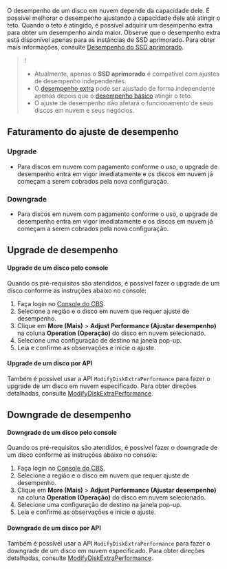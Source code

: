 
O desempenho de um disco em nuvem depende da capacidade dele. É possível melhorar o desempenho ajustando a capacidade dele até atingir o teto. Quando o teto é atingido, é possível adquirir um desempenho extra para obter um desempenho ainda maior. Observe que o desempenho extra está disponível apenas para as instâncias de SSD aprimorado. Para obter mais informações, consulte [Desempenho do SSD aprimorado](https://intl.cloud.tencent.com/document/product/362/39611).
>!
>- Atualmente, apenas o **SSD aprimorado** é compatível com ajustes de desempenho independentes.
>- O [desempenho extra](https://intl.cloud.tencent.com/document/product/362/39611#.E5.A2.9E.E5.BC.BA.E5.9E.8B-ssd-.E4.BA.91.E7.A1.AC.E7.9B.98.E9.A2.9D.E5.A4.96.E6.80.A7.E8.83.BD) pode ser ajustado de forma independente apenas depois que o [desempenho básico](https://intl.cloud.tencent.com/document/product/362/39611#.E5.A2.9E.E5.BC.BA.E5.9E.8B-ssd-.E4.BA.91.E7.A1.AC.E7.9B.98.E5.9F.BA.E5.87.86.E6.80.A7.E8.83.BD) atingir o teto.
>- O ajuste de desempenho não afetará o funcionamento de seus discos em nuvem e seus negócios.



## Faturamento do ajuste de desempenho

### Upgrade

- Para discos em nuvem com pagamento conforme o uso, o upgrade de desempenho entra em vigor imediatamente e os discos em nuvem já começam a serem cobrados pela nova configuração.

### Downgrade


- Para discos em nuvem com pagamento conforme o uso, o upgrade de desempenho entra em vigor imediatamente e os discos em nuvem já começam a serem cobrados pela nova configuração.

## Upgrade de desempenho

#### Upgrade de um disco pelo console
Quando os pré-requisitos são atendidos, é possível fazer o upgrade de um disco conforme as instruções abaixo no console: 

1. Faça login no [Console do CBS](https://console.cloud.tencent.com/cvm/cbs).
2. Selecione a região e o disco em nuvem que requer ajuste de desempenho.
3. Clique em **More (Mais)** > **Adjust Performance (Ajustar desempenho)** na coluna **Operation (Operação)** do disco em nuvem selecionado.
4. Selecione uma configuração de destino na janela pop-up.
5. Leia e confirme as observações e inicie o ajuste.

#### Upgrade de um disco por API
Também é possível usar a API `ModifyDiskExtraPerformance` para fazer o upgrade de um disco em nuvem especificado. Para obter direções detalhadas, consulte [ModifyDiskExtraPerformance](https://intl.cloud.tencent.com/document/product/362/40191).


## Downgrade de desempenho

#### Downgrade de um disco pelo console
Quando os pré-requisitos são atendidos, é possível fazer o downgrade de um disco conforme as instruções abaixo no console:

1. Faça login no [Console do CBS](https://console.cloud.tencent.com/cvm/cbs).
2. Selecione a região e o disco em nuvem que requer ajuste de desempenho.
3. Clique em **More (Mais)** > **Adjust Performance (Ajustar desempenho)** na coluna **Operation (Operação)** do disco em nuvem selecionado.
4. Selecione uma configuração de destino na janela pop-up.
5. Leia e confirme as observações e inicie o ajuste.

#### Downgrade de um disco por API
Também é possível usar a API `ModifyDiskExtraPerformance` para fazer o downgrade de um disco em nuvem especificado. Para obter direções detalhadas, consulte [ModifyDiskExtraPerformance](https://intl.cloud.tencent.com/document/product/362/40191).

